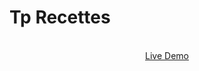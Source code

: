 # Tp Recettes

<p align="center">
  <a href="https://tpnotejs.herokuapp.com/" target="_blank">
    <br>
    Live Demo
  </a>
</p>
